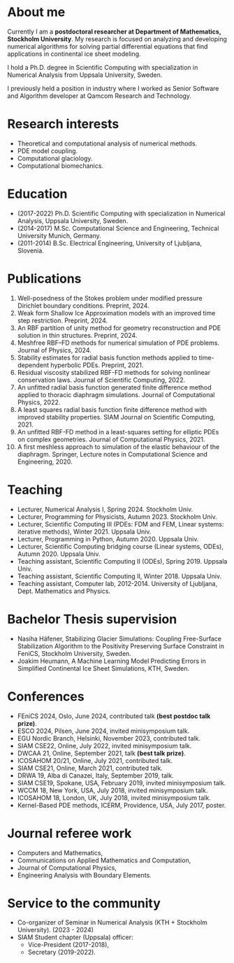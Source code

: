 # About me
Currently I am a **postdoctoral researcher at Department of Mathematics, Stockholm University**. My research is focused on analyzing and developing numerical algorithms for solving partial differential equations that find applications in continental ice sheet modeling. 

I hold a Ph.D. degree in Scientific Computing with specialization in Numerical Analysis from Uppsala University, Sweden. 

I previously held a position in industry where I worked as Senior Software and Algorithm developer at Qamcom Research and Technology.

# Research interests
- Theoretical and computational analysis of numerical methods.
- PDE model coupling.
- Computational glaciology.
- Computational biomechanics.

# Education
- (2017-2022) Ph.D. Scientific Computing with specialization in Numerical Analysis, Uppsala University, Sweden.
- (2014-2017) M.Sc. Computational Science and Engineering, Technical University Munich, Germany.
- (2011-2014) B.Sc. Electrical Engineering, University of Ljubljana, Slovenia.

# Publications
1. Well-posedness of the Stokes problem under modified pressure Dirichlet boundary conditions. Preprint, 2024.
1. Weak form Shallow Ice Approximation models with an improved time step restriction. Preprint, 2024.
1. An RBF partition of unity method for geometry reconstruction and PDE solution in thin structures. Preprint, 2024.
1. Meshfree RBF–FD methods for numerical simulation of PDE problems. Journal of Physics, 2024.
1. Stability estimates for radial basis function methods applied to time-dependent hyperbolic PDEs. Preprint, 2021.
1. Residual viscosity stabilized RBF-FD methods for solving nonlinear conservation laws. Journal of Scientific Computing, 2022.
1. An unfitted radial basis function generated finite difference method applied to thoracic diaphragm simulations. Journal of Computational Physics, 2022.
1. A least squares radial basis function finite difference method with improved stability properties. SIAM Journal on Scientific Computing, 2021.
1. An unfitted RBF-FD method in a least-squares setting for elliptic PDEs on complex geometries. Journal of Computational Physics, 2021.
1. A first meshless approach to simulation of the elastic behaviour of the diaphragm. Springer, Lecture notes in Computational Science and Engineering, 2020.

# Teaching
* Lecturer, Numerical Analysis I, Spring 2024. Stockholm Univ.
* Lecturer, Programming for Physicists, Autumn 2023. Stockholm Univ.
* Lecturer, Scientific Computing III (PDEs: FDM and FEM, Linear systems: iterative methods), Winter 2021. Uppsala Univ.
* Lecturer, Programming in Python, Autumn 2020. Uppsala Univ.
* Lecturer, Scientific Computing bridging course (Linear systems, ODEs), Autumn 2020. Uppsala Univ.
* Teaching assistant, Scientific Computing II (ODEs), Spring 2019. Uppsala Univ.
* Teaching assistant, Scientific Computing II, Winter 2018. Uppsala Univ.
* Teaching assistant, Computer lab, 2012-2014. University of Ljubljana, Dept. Mathematics and Physics.

# Bachelor Thesis supervision
- Nasiha Häfener, Stabilizing Glacier Simulations: Coupling Free-Surface Stabilization Algorithm to the Positivity Preserving Surface Constraint in FeniCS, Stockholm University, Sweden.
- Joakim Heumann, A Machine Learning Model Predicting Errors in Simplified Continental Ice Sheet Simulations, KTH, Sweden.

# Conferences
- FEniCS 2024, Oslo, June 2024, contributed talk **(best postdoc talk prize)**.
- ESCO 2024, Pilsen, June 2024, invited minisymposium talk.
- EGU Nordic Branch, Helsinki, November 2023, contributed talk.
- SIAM CSE22, Online, July 2022, invited minisymposium talk.
- DWCAA 21, Online, September 2021, talk **(best talk prize)**.
- ICOSAHOM 20/21, Online, July 2021, contributed talk.
- SIAM CSE21, Online, March 2021, contributed talk.
- DRWA 19, Alba di Canazei, Italy, September 2019, talk.
- SIAM CSE19, Spokane, USA, February 2019, invited minisymposium talk.
- WCCM 18, New York, USA, July 2018, invited minisymposium talk.
- ICOSAHOM 18, London, UK, July 2018, invited minisymposium talk.
- Kernel-Based PDE methods, ICERM, Providence, USA, July 2017, poster.

# Journal referee work
- Computers and Mathematics,
- Communications on Applied Mathematics and Computation,
- Journal of Computational Physics,
- Engineering Analysis with Boundary Elements.

# Service to the community
- Co-organizer of Seminar in Numerical Analysis (KTH + Stockholm University). (2023 - 2024)
- SIAM Student chapter (Uppsala) officer:
    - Vice-President (2017-2018),
    - Secretary (2019-2022).
